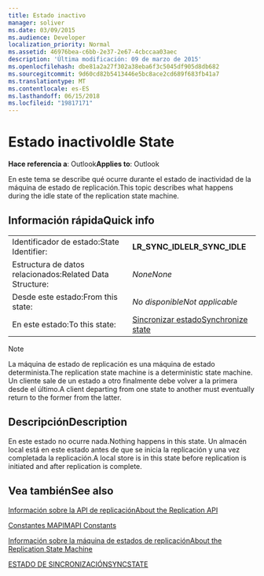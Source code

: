 ```yaml
---
title: Estado inactivo
manager: soliver
ms.date: 03/09/2015
ms.audience: Developer
localization_priority: Normal
ms.assetid: 46976bea-c6bb-2e37-2e67-4cbccaa03aec
description: 'Última modificación: 09 de marzo de 2015'
ms.openlocfilehash: dbe81a2a27f302a38eba6f3c5045df905d8db682
ms.sourcegitcommit: 9d60cd82b5413446e5bc8ace2cd689f683fb41a7
ms.translationtype: MT
ms.contentlocale: es-ES
ms.lasthandoff: 06/15/2018
ms.locfileid: "19817171"
---
```

# <a name="idle-state"></a><span data-ttu-id="9d47b-103">Estado inactivo</span><span class="sxs-lookup"><span data-stu-id="9d47b-103">Idle State</span></span>

  
  
<span data-ttu-id="9d47b-104">**Hace referencia a**: Outlook</span><span class="sxs-lookup"><span data-stu-id="9d47b-104">**Applies to**: Outlook</span></span> 
  
 <span data-ttu-id="9d47b-105">En este tema se describe qué ocurre durante el estado de inactividad de la máquina de estado de replicación.</span><span class="sxs-lookup"><span data-stu-id="9d47b-105">This topic describes what happens during the idle state of the replication state machine.</span></span> 
  
## <a name="quick-info"></a><span data-ttu-id="9d47b-106">Información rápida</span><span class="sxs-lookup"><span data-stu-id="9d47b-106">Quick info</span></span>

|||
|:-----|:-----|
|<span data-ttu-id="9d47b-107">Identificador de estado:</span><span class="sxs-lookup"><span data-stu-id="9d47b-107">State Identifier:</span></span>  <br/> |<span data-ttu-id="9d47b-108">**LR_SYNC_IDLE**</span><span class="sxs-lookup"><span data-stu-id="9d47b-108">**LR_SYNC_IDLE**</span></span> <br/> |
|<span data-ttu-id="9d47b-109">Estructura de datos relacionados:</span><span class="sxs-lookup"><span data-stu-id="9d47b-109">Related Data Structure:</span></span>  <br/> | <span data-ttu-id="9d47b-110">*None*</span><span class="sxs-lookup"><span data-stu-id="9d47b-110">*None*</span></span>  <br/> |
|<span data-ttu-id="9d47b-111">Desde este estado:</span><span class="sxs-lookup"><span data-stu-id="9d47b-111">From this state:</span></span>  <br/> | <span data-ttu-id="9d47b-112">*No disponible*</span><span class="sxs-lookup"><span data-stu-id="9d47b-112">*Not applicable*</span></span>  <br/> |
|<span data-ttu-id="9d47b-113">En este estado:</span><span class="sxs-lookup"><span data-stu-id="9d47b-113">To this state:</span></span>  <br/> |[<span data-ttu-id="9d47b-114">Sincronizar estado</span><span class="sxs-lookup"><span data-stu-id="9d47b-114">Synchronize state</span></span>](synchronize-state.md) <br/> |
   
> [!NOTE]
> <span data-ttu-id="9d47b-115">La máquina de estado de replicación es una máquina de estado determinista.</span><span class="sxs-lookup"><span data-stu-id="9d47b-115">The replication state machine is a deterministic state machine.</span></span> <span data-ttu-id="9d47b-116">Un cliente sale de un estado a otro finalmente debe volver a la primera desde el último.</span><span class="sxs-lookup"><span data-stu-id="9d47b-116">A client departing from one state to another must eventually return to the former from the latter.</span></span> 
  
## <a name="description"></a><span data-ttu-id="9d47b-117">Descripción</span><span class="sxs-lookup"><span data-stu-id="9d47b-117">Description</span></span>

<span data-ttu-id="9d47b-118">En este estado no ocurre nada.</span><span class="sxs-lookup"><span data-stu-id="9d47b-118">Nothing happens in this state.</span></span> <span data-ttu-id="9d47b-119">Un almacén local está en este estado antes de que se inicia la replicación y una vez completada la replicación.</span><span class="sxs-lookup"><span data-stu-id="9d47b-119">A local store is in this state before replication is initiated and after replication is complete.</span></span>
  
## <a name="see-also"></a><span data-ttu-id="9d47b-120">Vea también</span><span class="sxs-lookup"><span data-stu-id="9d47b-120">See also</span></span>



[<span data-ttu-id="9d47b-121">Información sobre la API de replicación</span><span class="sxs-lookup"><span data-stu-id="9d47b-121">About the Replication API</span></span>](about-the-replication-api.md)
  
[<span data-ttu-id="9d47b-122">Constantes MAPI</span><span class="sxs-lookup"><span data-stu-id="9d47b-122">MAPI Constants</span></span>](mapi-constants.md)
  
[<span data-ttu-id="9d47b-123">Información sobre la máquina de estados de replicación</span><span class="sxs-lookup"><span data-stu-id="9d47b-123">About the Replication State Machine</span></span>](about-the-replication-state-machine.md)
  
[<span data-ttu-id="9d47b-124">ESTADO DE SINCRONIZACIÓN</span><span class="sxs-lookup"><span data-stu-id="9d47b-124">SYNCSTATE</span></span>](syncstate.md)

